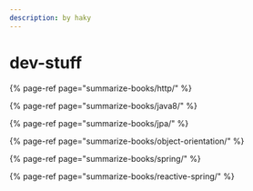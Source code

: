 ```yaml
---
description: by haky
---
```


# dev-stuff

{% page-ref page="summarize-books/http/" %}

{% page-ref page="summarize-books/java8/" %}

{% page-ref page="summarize-books/jpa/" %}

{% page-ref page="summarize-books/object-orientation/" %}

{% page-ref page="summarize-books/spring/" %}

{% page-ref page="summarize-books/reactive-spring/" %}



